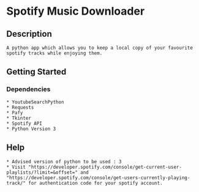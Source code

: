 # Spotify Music Downloader
## Description
```
A python app which allows you to keep a local copy of your favourite spotify tracks while enjoying them.
```
## Getting Started

### Dependencies
```
* YoutubeSearchPython
* Requests
* Pafy
* Tkinter
* Spotify API 
* Python Version 3
```
## Help
```
* Advised version of python to be used : 3
* Visit "https://developer.spotify.com/console/get-current-user-playlists/?limit=&offset=" and "https://developer.spotify.com/console/get-users-currently-playing-track/" for authentication code for your spotify account.
```
